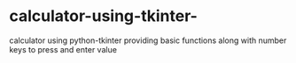 # calculator-using-tkinter-
calculator using python-tkinter providing basic functions along with number keys to press and enter value
